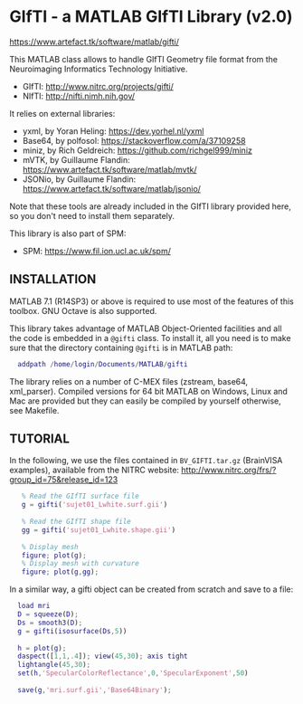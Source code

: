  GIfTI - a MATLAB GIfTI Library (v2.0)
 =====================================
 
 https://www.artefact.tk/software/matlab/gifti/

 This MATLAB class allows to handle GIfTI Geometry file format from the 
 Neuroimaging Informatics Technology Initiative.
   * GIfTI: http://www.nitrc.org/projects/gifti/
   * NIfTI: http://nifti.nimh.nih.gov/

 It relies on external libraries:
   * yxml, by Yoran Heling:
     https://dev.yorhel.nl/yxml
   * Base64, by polfosol:
     https://stackoverflow.com/a/37109258
   * miniz, by Rich Geldreich:
     https://github.com/richgel999/miniz
   * mVTK, by Guillaume Flandin:
     https://www.artefact.tk/software/matlab/mvtk/
   * JSONio, by Guillaume Flandin:
     https://www.artefact.tk/software/matlab/jsonio/

 Note that these tools are already included in the GIfTI library provided
 here, so you don't need to install them separately.

 This library is also part of SPM:
   * SPM: https://www.fil.ion.ucl.ac.uk/spm/

 INSTALLATION
 ------------
 
 MATLAB 7.1 (R14SP3) or above is required to use most of the features of
 this toolbox. GNU Octave is also supported.
 
 This library takes advantage of MATLAB Object-Oriented facilities and all
 the code is embedded in a `@gifti` class. To install it, all you need is to 
 make sure that the directory containing `@gifti` is in MATLAB path:
 
```matlab
  addpath /home/login/Documents/MATLAB/gifti
```
 
 The library relies on a number of C-MEX files (zstream, base64, xml_parser).
 Compiled versions for 64 bit MATLAB on Windows, Linux and Mac are provided
 but they can easily be compiled by yourself otherwise, see Makefile.
  
 TUTORIAL
 --------
 
 In the following, we use the files contained in `BV_GIFTI.tar.gz`
 (BrainVISA examples), available from the NITRC website: 
   http://www.nitrc.org/frs/?group_id=75&release_id=123
   
```matlab
   % Read the GIfTI surface file
   g = gifti('sujet01_Lwhite.surf.gii')
    
   % Read the GIfTI shape file
   gg = gifti('sujet01_Lwhite.shape.gii')
   
   % Display mesh
   figure; plot(g);
   % Display mesh with curvature
   figure; plot(g,gg);
```
   
 In a similar way, a gifti object can be created from scratch and save to a file:
   
 ```matlab
   load mri
   D = squeeze(D);
   Ds = smooth3(D);
   g = gifti(isosurface(Ds,5))
   
   h = plot(g);
   daspect([1,1,.4]); view(45,30); axis tight
   lightangle(45,30);
   set(h,'SpecularColorReflectance',0,'SpecularExponent',50)
    
   save(g,'mri.surf.gii','Base64Binary');
```
